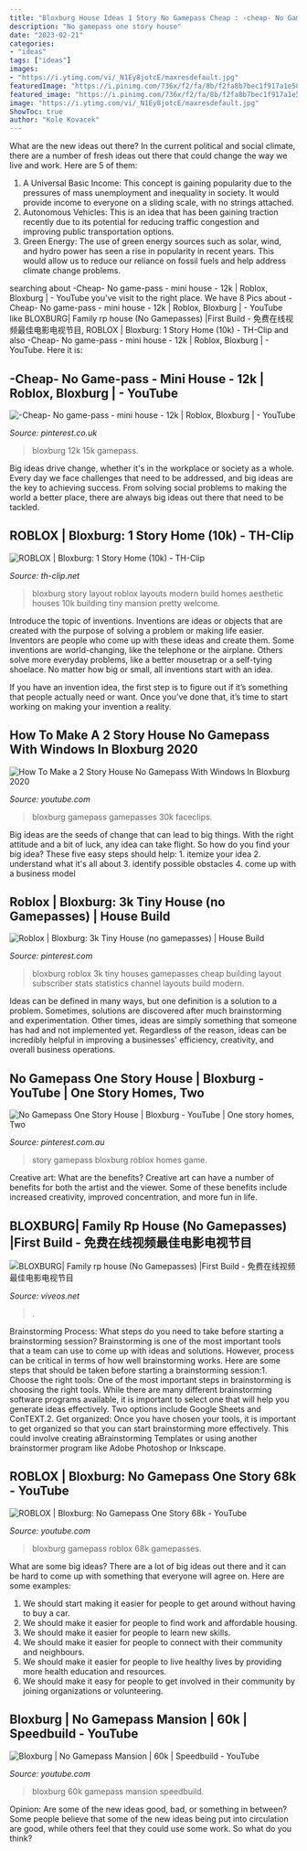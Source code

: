 ```yaml
---
title: "Bloxburg House Ideas 1 Story No Gamepass Cheap : -cheap- No Game-pass"
description: "No gamepass one story house"
date: "2023-02-21"
categories:
- "ideas"
tags: ["ideas"]
images:
- "https://i.ytimg.com/vi/_N1Ey8jotcE/maxresdefault.jpg"
featuredImage: "https://i.pinimg.com/736x/f2/fa/8b/f2fa8b7bec1f917a1e5825683d069f53.jpg"
featured_image: "https://i.pinimg.com/736x/f2/fa/8b/f2fa8b7bec1f917a1e5825683d069f53.jpg"
image: "https://i.ytimg.com/vi/_N1Ey8jotcE/maxresdefault.jpg"
ShowToc: true
author: "Kole Kovacek"
---
```



What are the new ideas out there?
In the current political and social climate, there are a number of fresh ideas out there that could change the way we live and work. Here are 5 of them: 
1. A Universal Basic Income: This concept is gaining popularity due to the pressures of mass unemployment and inequality in society. It would provide income to everyone on a sliding scale, with no strings attached.
2. Autonomous Vehicles: This is an idea that has been gaining traction recently due to its potential for reducing traffic congestion and improving public transportation options.
3. Green Energy: The use of green energy sources such as solar, wind, and hydro power has seen a rise in popularity in recent years. This would allow us to reduce our reliance on fossil fuels and help address climate change problems.

	

		
searching about -Cheap- No game-pass - mini house - 12k | Roblox, Bloxburg | - YouTube you've visit to the right place. We have 8 Pics about -Cheap- No game-pass - mini house - 12k | Roblox, Bloxburg | - YouTube like BLOXBURG| Family rp house (No Gamepasses) |First Build - 免费在线视频最佳电影电视节目, ROBLOX | Bloxburg: 1 Story Home (10k) - TH-Clip and also -Cheap- No game-pass - mini house - 12k | Roblox, Bloxburg | - YouTube. Here it is:
		
    
## -Cheap- No Game-pass - Mini House - 12k | Roblox, Bloxburg | - YouTube

<img loading=lazy src="https://i.pinimg.com/736x/42/15/c7/4215c756c2f6277db126dd8799ea57ed.jpg" onerror="this.onerror=null;this.src='https://tse4.mm.bing.net/th?id=OIP.Vlvp_F0iniKkpVTsy8DzRgHaFj&amp;pid=15.1';" alt="-Cheap- No game-pass - mini house - 12k | Roblox, Bloxburg | - YouTube">

_Source: pinterest.co.uk_

>bloxburg 12k 15k gamepass. 

	

Big ideas drive change, whether it's in the workplace or society as a whole. Every day we face challenges that need to be addressed, and big ideas are the key to achieving success. From solving social problems to making the world a better place, there are always big ideas out there that need to be tackled.

    
## ROBLOX | Bloxburg: 1 Story Home (10k) - TH-Clip

<img loading=lazy src="https://img.youtube.com/vi/joxMFwmDvH4/maxresdefault.jpg" onerror="this.onerror=null;this.src='https://tse2.mm.bing.net/th?id=OIP.027i5MYJ9RhtqkQhPrjSawHaEK&amp;pid=15.1';" alt="ROBLOX | Bloxburg: 1 Story Home (10k) - TH-Clip">

_Source: th-clip.net_

>bloxburg story layout roblox layouts modern build homes aesthetic houses 10k building tiny mansion pretty welcome. 

	

Introduce the topic of inventions.
Inventions are ideas or objects that are created with the purpose of solving a problem or making life easier. Inventors are people who come up with these ideas and create them.
Some inventions are world-changing, like the telephone or the airplane. Others solve more everyday problems, like a better mousetrap or a self-tying shoelace. No matter how big or small, all inventions start with an idea.

If you have an invention idea, the first step is to figure out if it’s something that people actually need or want. Once you’ve done that, it’s time to start working on making your invention a reality.

    
## How To Make A 2 Story House No Gamepass With Windows In Bloxburg 2020

<img loading=lazy src="https://i.ytimg.com/vi/7HuaGIj3ARA/maxresdefault.jpg" onerror="this.onerror=null;this.src='https://tse3.mm.bing.net/th?id=OIP.pVmxnER8MKBzilO6UjGOtgHaEK&amp;pid=15.1';" alt="How To Make a 2 Story House No Gamepass With Windows In Bloxburg 2020">

_Source: youtube.com_

>bloxburg gamepass gamepasses 30k faceclips. 

	

Big ideas are the seeds of change that can lead to big things. With the right attitude and a bit of luck, any idea can take flight. So how do you find your big idea? These five easy steps should help: 1. itemize your idea 2. understand what it's all about 3. identify possible obstacles 4. come up with a business model 
    
## Roblox | Bloxburg: 3k Tiny House (no Gamepasses) | House Build

<img loading=lazy src="https://i.pinimg.com/736x/f2/fa/8b/f2fa8b7bec1f917a1e5825683d069f53.jpg" onerror="this.onerror=null;this.src='https://tse3.mm.bing.net/th?id=OIP.DHhUcUKCIHQK4w629Ws1agHaFj&amp;pid=15.1';" alt="Roblox | Bloxburg: 3k Tiny House (no gamepasses) | House Build">

_Source: pinterest.com_

>bloxburg roblox 3k tiny houses gamepasses cheap building layout subscriber stats statistics channel layouts build modern. 

	

Ideas can be defined in many ways, but one definition is a solution to a problem. Sometimes, solutions are discovered after much brainstorming and experimentation. Other times, ideas are simply something that someone has had and not implemented yet. Regardless of the reason, ideas can be incredibly helpful in improving a businesses' efficiency, creativity, and overall business operations.

    
## No Gamepass One Story House | Bloxburg - YouTube | One Story Homes, Two

<img loading=lazy src="https://i.pinimg.com/736x/87/72/2b/87722b35054ec230bbbfc95fdf305b29.jpg" onerror="this.onerror=null;this.src='https://tse1.mm.bing.net/th?id=OIP.NT-ycPYjWV5qU6uUOtZoXQHaFj&amp;pid=15.1';" alt="No Gamepass One Story House | Bloxburg - YouTube | One story homes, Two">

_Source: pinterest.com.au_

>story gamepass bloxburg roblox homes game. 

	

Creative art: What are the benefits?
Creative art can have a number of benefits for both the artist and the viewer. Some of these benefits include increased creativity, improved concentration, and more fun in life.

    
## BLOXBURG| Family Rp House (No Gamepasses) |First Build - 免费在线视频最佳电影电视节目

<img loading=lazy src="https://www.viveos.net/image/M7S1AJRqFHo/maxresdefault.jpg" onerror="this.onerror=null;this.src='https://tse4.mm.bing.net/th?id=OIP.D_iS58j2cR73A5Rcfnh0EwHaEK&amp;pid=15.1';" alt="BLOXBURG| Family rp house (No Gamepasses) |First Build - 免费在线视频最佳电影电视节目">

_Source: viveos.net_

>. 

	

Brainstorming Process: What steps do you need to take before starting a brainstorming session?
Brainstorming is one of the most important tools that a team can use to come up with ideas and solutions. However, process can be critical in terms of how well brainstorming works. Here are some steps that should be taken before starting a brainstorming session:1. Choose the right tools: One of the most important steps in brainstorming is choosing the right tools. While there are many different brainstorming software programs available, it is important to select one that will help you generate ideas effectively. Two options include Google Sheets and ConTEXT.2. Get organized: Once you have chosen your tools, it is important to get organized so that you can start brainstorming more effectively. This could involve creating aBrainstorming Templates or using another brainstormer program like Adobe Photoshop or Inkscape.
    
## ROBLOX | Bloxburg: No Gamepass One Story 68k - YouTube

<img loading=lazy src="https://i.ytimg.com/vi/ayfWemjjUTE/maxresdefault.jpg" onerror="this.onerror=null;this.src='https://tse2.mm.bing.net/th?id=OIP.oKrH6xRZCaSafwIkVB_MIQHaEK&amp;pid=15.1';" alt="ROBLOX | Bloxburg: No Gamepass One Story 68k - YouTube">

_Source: youtube.com_

>bloxburg gamepass roblox 68k gamepasses. 

	

What are some big ideas?
There are a lot of big ideas out there and it can be hard to come up with something that everyone will agree on. Here are some examples:
1. We should start making it easier for people to get around without having to buy a car.
2. We should make it easier for people to find work and affordable housing.
3. We should make it easier for people to learn new skills.
4. We should make it easier for people to connect with their community and neighbours.
5. We should make it easier for people to live healthy lives by providing more health education and resources.
6. We should make it easy for people to get involved in their community by joining organizations or volunteering.

    
## Bloxburg | No Gamepass Mansion | 60k | Speedbuild - YouTube

<img loading=lazy src="https://i.ytimg.com/vi/_N1Ey8jotcE/maxresdefault.jpg" onerror="this.onerror=null;this.src='https://tse2.mm.bing.net/th?id=OIP._t4l-vq3E4hsyX5bINO5nQHaEK&amp;pid=15.1';" alt="Bloxburg | No Gamepass Mansion | 60k | Speedbuild - YouTube">

_Source: youtube.com_

>bloxburg 60k gamepass mansion speedbuild. 

	

Opinion: Are some of the new ideas good, bad, or something in between?
Some people believe that some of the new ideas being put into circulation are good, while others feel that they could use some work. So what do you think?

